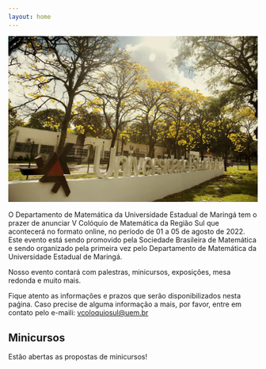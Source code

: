 ```yaml
---
layout: home
---
```



![Foto UEM](assets/images/foto-uem.jpg)

O Departamento de Matemática da Universidade Estadual de Maringá tem o prazer de anunciar V Colóquio de Matemática da Região Sul que acontecerá no formato online, no período de 01 a 05 de agosto de 2022. Este evento está sendo promovido pela Sociedade Brasileira de Matemática e sendo organizado pela primeira vez pelo Departamento de Matemática da Universidade Estadual de Maringá.

Nosso evento contará com palestras, minicursos, exposições, mesa redonda e muito mais. 


Fique atento as informações e prazos que serão disponibilizados nesta paǵina. Caso precise de alguma informação a mais, por favor, entre em contato pelo e-maili: vcoloquiosul@uem.br 



## Minicursos

Estão abertas as propostas de minicursos!
